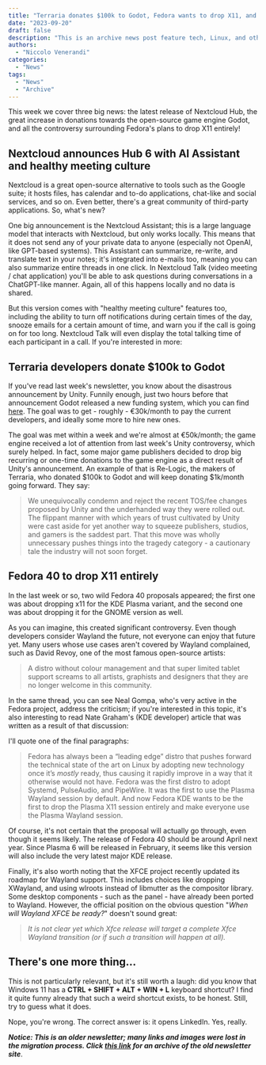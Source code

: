 ```yaml
---
title: "Terraria donates $100k to Godot, Fedora wants to drop X11, and more!"
date: "2023-09-20"
draft: false
description: "This is an archive news post feature tech, Linux, and other open-source news. This is an older article that was part of a migration. There will be missing images, broken links, and potentially other issues."
authors:
  - "Niccolo Venerandi"
categories:
  - "News"
tags:
  - "News"
  - "Archive"
---
```


This week we cover three big news: the latest release of Nextcloud Hub, the great increase in donations towards the open-source game engine Godot, and all the controversy surrounding Fedora's plans to drop X11 entirely!

## Nextcloud announces Hub 6 with AI Assistant and healthy meeting culture

Nextcloud is a great open-source alternative to tools such as the Google suite; it hosts files, has calendar and to-do applications, chat-like and social services, and so on. Even better, there's a great community of third-party applications. So, what's new?

One big announcement is the Nextcloud Assistant; this is a large language model that interacts with Nextcloud, but only works locally. This means that it does not send any of your private data to anyone (especially not OpenAI, like GPT-based systems). This Assistant can summarize, re-write, and translate text in your notes; it's integrated into e-mails too, meaning you can also summarize entire threads in one click. In Nextcloud Talk (video meeting / chat application) you'll be able to ask questions during conversations in a ChatGPT-like manner. Again, all of this happens locally and no data is shared.

But this version comes with "healthy meeting culture" features too, including the ability to turn off notifications during certain times of the day, snooze emails for a certain amount of time, and warn you if the call is going on for too long. Nextcloud Talk will even display the total talking time of each participant in a call. If you're interested in more:

## Terraria developers donate $100k to Godot

If you've read last week's newsletter, you know about the disastrous announcement by Unity. Funnily enough, just two hours before that announcement Godot released a new funding system, which you can find [here](https://fund.godotengine.org/). The goal was to get - roughly - €30k/month to pay the current developers, and ideally some more to hire new ones.

The goal was met within a week and we're almost at €50k/month; the game engine received a lot of attention from last week's Unity controversy, which surely helped. In fact, some major game publishers decided to drop big recurring or one-time donations to the game engine as a direct result of Unity's announcement. An example of that is Re-Logic, the makers of Terraria, who donated $100k to Godot and will keep donating $1k/month going forward. They say:

> We unequivocally condemn and reject the recent TOS/fee changes proposed by Unity and the underhanded way they were rolled out. The flippant manner with which years of trust cultivated by Unity were cast aside for yet another way to squeeze publishers, studios, and gamers is the saddest part. That this move was wholly unnecessary pushes things into the tragedy category - a cautionary tale the industry will not soon forget.

## Fedora 40 to drop X11 entirely

In the last week or so, two wild Fedora 40 proposals appeared; the first one was about dropping x11 for the KDE Plasma variant, and the second one was about dropping it for the GNOME version as well.

As you can imagine, this created significant controversy. Even though developers consider Wayland the future, not everyone can enjoy that future yet. Many users whose use cases aren't covered by Wayland complained, such as David Revoy, one of the most famous open-source artists:

> A distro without colour management and that super limited tablet support screams to all artists, graphists and designers that they are no longer welcome in this community.

In the same thread, you can see Neal Gompa, who's very active in the Fedora project, address the criticism; if you're interested in this topic, it's also interesting to read Nate Graham's (KDE developer) article that was written as a result of that discussion:

I'll quote one of the final paragraphs:

> Fedora has always been a “leading edge” distro that pushes forward the technical state of the art on Linux by adopting new technology once it’s _mostly_ ready, thus causing it rapidly improve in a way that it otherwise would not have. Fedora was the first distro to adopt Systemd, PulseAudio, and PipeWire. It was the first to use the Plasma Wayland session by default. And now Fedora KDE wants to be the first to drop the Plasma X11 session entirely and make everyone use the Plasma Wayland session.

Of course, it's not certain that the proposal will actually go through, even though it seems likely. The release of Fedora 40 should be around April next year. Since Plasma 6 will be released in February, it seems like this version will also include the very latest major KDE release.

Finally, it's also worth noting that the XFCE project recently updated its roadmap for Wayland support. This includes choices like dropping XWayland, and using wlroots instead of libmutter as the compositor library. Some desktop components - such as the panel - have already been ported to Wayland. However, the official position on the obvious question "_When will Wayland XFCE be ready?_" doesn't sound great:

> _It is not clear yet which Xfce release will target a complete Xfce Wayland transition (or if such a transition will happen at all)._

## There's one more thing...

This is not particularly relevant, but it's still worth a laugh: did you know that Windows 11 has a **CTRL + SHIFT + ALT + WIN + L** keyboard shortcut? I find it quite funny already that such a weird shortcut exists, to be honest. Still, try to guess what it does.

Nope, you're wrong. The correct answer is: it opens LinkedIn. Yes, really.

**_Notice: This is an older newsletter; many links and images were lost in the migration process. Click [this link](https://archive.techhut.tv/) for an archive of the old newsletter site_**.

